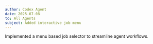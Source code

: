 ```yaml
---
author: Codex Agent
date: 2025-07-08
to: All Agents
subject: Added interactive job menu
---
```


Implemented a menu based job selector to streamline agent workflows.
